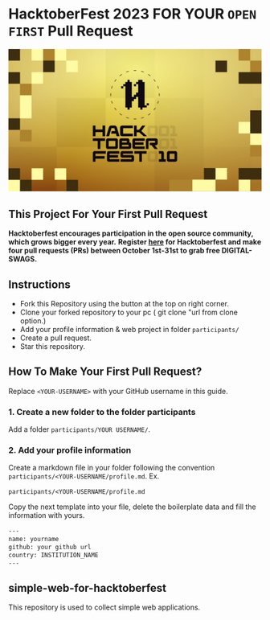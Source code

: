 # HacktoberFest 2023 FOR YOUR `OPEN FIRST` Pull Request
![HacktoberFest 2023](https://github.com/azizarizaldi/simple-web-for-hacktoberfest/blob/main/.github/hacktoberfest2023.png)

## This Project For Your First Pull Request

**Hacktoberfest encourages participation in the open source community, which grows bigger every year.**
**Register [here](https://hacktoberfest.digitalocean.com) for Hacktoberfest and make four pull requests (PRs) between October 1st-31st to grab free DIGITAL-SWAGS.**

## Instructions

- Fork this Repository using the button at the top on right corner.
- Clone your forked repository to your pc ( git clone "url from clone option.)
- Add your profile information & web project in folder `participants/`
- Create a pull request.
- Star this repository.

## How To Make Your First Pull Request?

Replace `<YOUR-USERNAME>` with your GitHub username in this guide.

### 1. Create a new folder to the folder participants
Add a folder `participants/YOUR USERNAME/`.

### 2. Add your profile information

Create a markdown file in your folder following the convention `participants/<YOUR-USERNAME/profile.md`. Ex.

```
participants/<YOUR-USERNAME/profile.md
```

Copy the next template into your file, delete the boilerplate data and fill the information with yours.

```
---
name: yourname
github: your github url
country: INSTITUTION_NAME
---
```

## simple-web-for-hacktoberfest
This repository is used to collect simple web applications.
